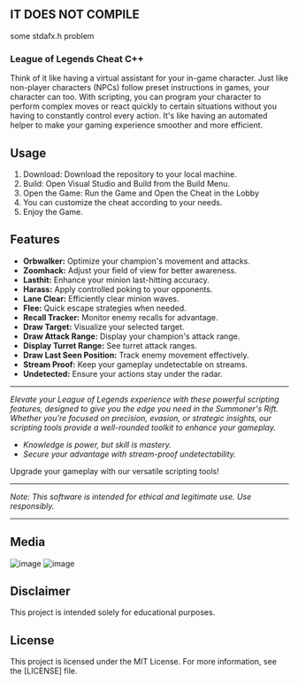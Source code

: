 ## IT DOES NOT COMPILE ###
some stdafx.h problem 


###  League of Legends Cheat C++ 


Think of it like having a virtual assistant for your in-game character. Just like non-player characters (NPCs) follow preset instructions in games, your character can too. With scripting, you can program your character to perform complex moves or react quickly to certain situations without you having to constantly control every action. It's like having an automated helper to make your gaming experience smoother and more efficient.

## Usage 


1. Download: Download the repository to your local machine.
2. Build: Open Visual Studio and Build from the Build Menu.
3. Open the Game: Run the Game and Open the Cheat in the Lobby
4. You can customize the cheat according to your needs.
5. Enjoy the Game.


## Features

- **Orbwalker:** Optimize your champion's movement and attacks.
- **Zoomhack:** Adjust your field of view for better awareness.
- **Lasthit:** Enhance your minion last-hitting accuracy.
- **Harass:** Apply controlled poking to your opponents.
- **Lane Clear:** Efficiently clear minion waves.
- **Flee:** Quick escape strategies when needed.
- **Recall Tracker:** Monitor enemy recalls for advantage.
- **Draw Target:** Visualize your selected target.
- **Draw Attack Range:** Display your champion's attack range.
- **Display Turret Range:** See turret attack ranges.
- **Draw Last Seen Position:** Track enemy movement effectively.
- **Stream Proof:** Keep your gameplay undetectable on streams.
- **Undetected:** Ensure your actions stay under the radar.

---

*Elevate your League of Legends experience with these powerful scripting features, designed to give you the edge you need in the Summoner's Rift. Whether you're focused on precision, evasion, or strategic insights, our scripting tools provide a well-rounded toolkit to enhance your gameplay.*

- *Knowledge is power, but skill is mastery.*
- *Secure your advantage with stream-proof undetectability.*

Upgrade your gameplay with our versatile scripting tools!

---

*Note: This software is intended for ethical and legitimate use. Use responsibly.*
***

## Media 

![image](https://user-images.githubusercontent.com/105746452/169095003-2e3899b7-893c-4758-8cab-ec3d09018ae9.png)
![image](https://user-images.githubusercontent.com/105746452/169095148-90c5c3ce-65e8-47b7-88b5-76446fb2ac70.png)



## Disclaimer 
This project is intended solely for educational purposes. 

## License

This project is licensed under the MIT License. For more information, see the [LICENSE] file.
